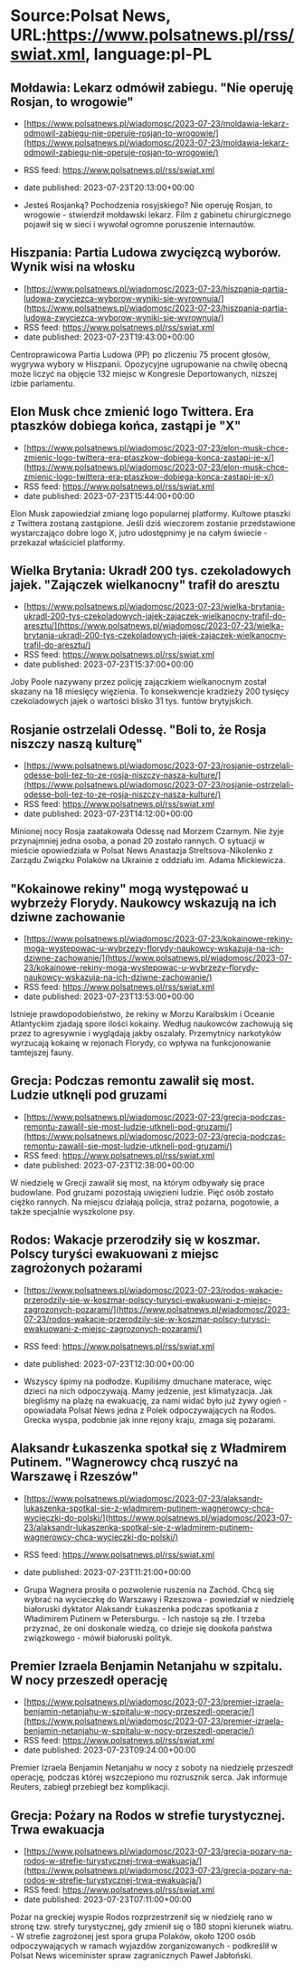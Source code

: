 # Source:Polsat News, URL:https://www.polsatnews.pl/rss/swiat.xml, language:pl-PL

## Mołdawia: Lekarz odmówił zabiegu. "Nie operuję Rosjan, to wrogowie"
 - [https://www.polsatnews.pl/wiadomosc/2023-07-23/moldawia-lekarz-odmowil-zabiegu-nie-operuje-rosjan-to-wrogowie/](https://www.polsatnews.pl/wiadomosc/2023-07-23/moldawia-lekarz-odmowil-zabiegu-nie-operuje-rosjan-to-wrogowie/)
 - RSS feed: https://www.polsatnews.pl/rss/swiat.xml
 - date published: 2023-07-23T20:13:00+00:00

- Jesteś Rosjanką? Pochodzenia rosyjskiego? Nie operuję Rosjan, to wrogowie - stwierdził mołdawski lekarz. Film z gabinetu chirurgicznego pojawił się w sieci i wywołał ogromne poruszenie internautów.

## Hiszpania: Partia Ludowa zwycięzcą wyborów. Wynik wisi na włosku
 - [https://www.polsatnews.pl/wiadomosc/2023-07-23/hiszpania-partia-ludowa-zwyciezca-wyborow-wyniki-sie-wyrownuja/](https://www.polsatnews.pl/wiadomosc/2023-07-23/hiszpania-partia-ludowa-zwyciezca-wyborow-wyniki-sie-wyrownuja/)
 - RSS feed: https://www.polsatnews.pl/rss/swiat.xml
 - date published: 2023-07-23T19:43:00+00:00

Centroprawicowa Partia Ludowa (PP) po zliczeniu 75 procent głosów, wygrywa wybory w Hiszpanii. Opozycyjne ugrupowanie na chwilę obecną może liczyć na objęcie 132 miejsc w Kongresie Deportowanych, niższej izbie parlamentu.

## Elon Musk chce zmienić logo Twittera. Era ptaszków dobiega końca, zastąpi je "X"
 - [https://www.polsatnews.pl/wiadomosc/2023-07-23/elon-musk-chce-zmienic-logo-twittera-era-ptaszkow-dobiega-konca-zastapi-je-x/](https://www.polsatnews.pl/wiadomosc/2023-07-23/elon-musk-chce-zmienic-logo-twittera-era-ptaszkow-dobiega-konca-zastapi-je-x/)
 - RSS feed: https://www.polsatnews.pl/rss/swiat.xml
 - date published: 2023-07-23T15:44:00+00:00

Elon Musk zapowiedział zmianę logo popularnej platformy. Kultowe ptaszki z Twittera zostaną zastąpione. Jeśli dziś wieczorem zostanie przedstawione wystarczająco dobre logo X, jutro udostępnimy je na całym świecie - przekazał właściciel platformy.

## Wielka Brytania: Ukradł 200 tys. czekoladowych jajek. "Zajączek wielkanocny" trafił do aresztu
 - [https://www.polsatnews.pl/wiadomosc/2023-07-23/wielka-brytania-ukradl-200-tys-czekoladowych-jajek-zajaczek-wielkanocny-trafil-do-aresztu/](https://www.polsatnews.pl/wiadomosc/2023-07-23/wielka-brytania-ukradl-200-tys-czekoladowych-jajek-zajaczek-wielkanocny-trafil-do-aresztu/)
 - RSS feed: https://www.polsatnews.pl/rss/swiat.xml
 - date published: 2023-07-23T15:37:00+00:00

Joby Poole nazywany przez policję zajączkiem wielkanocnym został skazany na 18 miesięcy więzienia. To konsekwencje kradzieży 200 tysięcy czekoladowych jajek o wartości blisko 31 tys. funtów brytyjskich.

## Rosjanie ostrzelali Odessę. "Boli to, że Rosja niszczy naszą kulturę"
 - [https://www.polsatnews.pl/wiadomosc/2023-07-23/rosjanie-ostrzelali-odesse-boli-tez-to-ze-rosja-niszczy-nasza-kulture/](https://www.polsatnews.pl/wiadomosc/2023-07-23/rosjanie-ostrzelali-odesse-boli-tez-to-ze-rosja-niszczy-nasza-kulture/)
 - RSS feed: https://www.polsatnews.pl/rss/swiat.xml
 - date published: 2023-07-23T14:12:00+00:00

Minionej nocy Rosja zaatakowała Odessę nad Morzem Czarnym. Nie żyje przynajmniej jedna osoba, a ponad 20 zostało rannych. O sytuacji w mieście opowiedziała w Polsat News Anastazja Streltsova-Nikolenko z Zarządu Związku Polaków na Ukrainie z oddziału im. Adama Mickiewicza.

## "Kokainowe rekiny" mogą występować u wybrzeży Florydy. Naukowcy wskazują na ich dziwne zachowanie
 - [https://www.polsatnews.pl/wiadomosc/2023-07-23/kokainowe-rekiny-moga-wystepowac-u-wybrzezy-florydy-naukowcy-wskazuja-na-ich-dziwne-zachowanie/](https://www.polsatnews.pl/wiadomosc/2023-07-23/kokainowe-rekiny-moga-wystepowac-u-wybrzezy-florydy-naukowcy-wskazuja-na-ich-dziwne-zachowanie/)
 - RSS feed: https://www.polsatnews.pl/rss/swiat.xml
 - date published: 2023-07-23T13:53:00+00:00

Istnieje prawdopodobieństwo, że rekiny w Morzu Karaibskim i Oceanie Atlantyckim zjadają spore ilości kokainy. Według naukowców zachowują się przez to agresywnie i wyglądają jakby oszalały. Przemytnicy narkotyków wyrzucają kokainę w rejonach Florydy, co wpływa na funkcjonowanie tamtejszej fauny.

## Grecja: Podczas remontu zawalił się most. Ludzie utknęli pod gruzami
 - [https://www.polsatnews.pl/wiadomosc/2023-07-23/grecja-podczas-remontu-zawalil-sie-most-ludzie-utkneli-pod-gruzami/](https://www.polsatnews.pl/wiadomosc/2023-07-23/grecja-podczas-remontu-zawalil-sie-most-ludzie-utkneli-pod-gruzami/)
 - RSS feed: https://www.polsatnews.pl/rss/swiat.xml
 - date published: 2023-07-23T12:38:00+00:00

W niedzielę w Grecji zawalił się most, na którym odbywały się prace budowlane. Pod gruzami pozostają uwięzieni ludzie. Pięć osób zostało ciężko rannych. Na miejscu działają policja, straż pożarna, pogotowie, a także specjalnie wyszkolone psy.

## Rodos: Wakacje przerodziły się w koszmar. Polscy turyści ewakuowani z miejsc zagrożonych pożarami
 - [https://www.polsatnews.pl/wiadomosc/2023-07-23/rodos-wakacje-przerodzily-sie-w-koszmar-polscy-turysci-ewakuowani-z-miejsc-zagrozonych-pozarami/](https://www.polsatnews.pl/wiadomosc/2023-07-23/rodos-wakacje-przerodzily-sie-w-koszmar-polscy-turysci-ewakuowani-z-miejsc-zagrozonych-pozarami/)
 - RSS feed: https://www.polsatnews.pl/rss/swiat.xml
 - date published: 2023-07-23T12:30:00+00:00

- Wszyscy śpimy na podłodze. Kupiliśmy dmuchane materace, więc dzieci na nich odpoczywają. Mamy jedzenie, jest klimatyzacja. Jak biegliśmy na plażę na ewakuację, za nami widać było już żywy ogień - opowiadała Polsat News jedna z Polek odpoczywających na Rodos. Grecka wyspa, podobnie jak inne rejony kraju, zmaga się pożarami.

## Alaksandr Łukaszenka spotkał się z Władmirem Putinem. "Wagnerowcy chcą ruszyć na Warszawę i Rzeszów"
 - [https://www.polsatnews.pl/wiadomosc/2023-07-23/alaksandr-lukaszenka-spotkal-sie-z-wladmirem-putinem-wagnerowcy-chca-wycieczki-do-polski/](https://www.polsatnews.pl/wiadomosc/2023-07-23/alaksandr-lukaszenka-spotkal-sie-z-wladmirem-putinem-wagnerowcy-chca-wycieczki-do-polski/)
 - RSS feed: https://www.polsatnews.pl/rss/swiat.xml
 - date published: 2023-07-23T11:21:00+00:00

- Grupa Wagnera prosiła o pozwolenie ruszenia na Zachód. Chcą się wybrać na wycieczkę do Warszawy i Rzeszowa - powiedział w niedzielę białoruski dyktator Alaksandr Łukaszenka podczas spotkania z Władimirem Putinem w Petersburgu. - Ich nastoje są złe. I trzeba przyznać, że oni doskonale wiedzą, co dzieje się dookoła państwa związkowego - mówił białoruski polityk.

## Premier Izraela Benjamin Netanjahu w szpitalu. W nocy przeszedł operację
 - [https://www.polsatnews.pl/wiadomosc/2023-07-23/premier-izraela-benjamin-netanjahu-w-szpitalu-w-nocy-przeszedl-operacje/](https://www.polsatnews.pl/wiadomosc/2023-07-23/premier-izraela-benjamin-netanjahu-w-szpitalu-w-nocy-przeszedl-operacje/)
 - RSS feed: https://www.polsatnews.pl/rss/swiat.xml
 - date published: 2023-07-23T09:24:00+00:00

Premier Izraela Benjamin Netanjahu w nocy z soboty na niedzielę przeszedł operację, podczas której wszczepiono mu rozrusznik serca. Jak informuje Reuters, zabiegł przebiegł bez komplikacji.

## Grecja: Pożary na Rodos w strefie turystycznej. Trwa ewakuacja
 - [https://www.polsatnews.pl/wiadomosc/2023-07-23/grecja-pozary-na-rodos-w-strefie-turystycznej-trwa-ewakuacja/](https://www.polsatnews.pl/wiadomosc/2023-07-23/grecja-pozary-na-rodos-w-strefie-turystycznej-trwa-ewakuacja/)
 - RSS feed: https://www.polsatnews.pl/rss/swiat.xml
 - date published: 2023-07-23T07:11:00+00:00

Pożar na greckiej wyspie Rodos rozprzestrzenił się w niedzielę rano w stronę tzw. strefy turystycznej, gdy zmienił się o 180 stopni kierunek wiatru. - W strefie zagrożonej jest spora grupa Polaków, około 1200 osób odpoczywających w ramach wyjazdów zorganizowanych - podkreślił w Polsat News wiceminister spraw zagranicznych Paweł Jabłoński.

